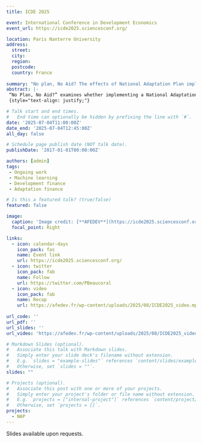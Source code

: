 ```yaml
---
title: ICDE 2025

event: International Conference in Development Economics
event_url: https://icde2025.sciencesconf.org/

location: Paris Nanterre University
address:
  street: 
  city: 
  region: 
  postcode: 
  country: France
  
summary: "No plan, No Aid? The effects of National Adaptation Plan implementation on received Adaptation Aid"
abstract: |-
 “No Plan, No Aid?” examines whether implementing a National Adaptation Plan (NAP) increases a country’s climate adaptation finance exploiting theoritical and empirical approaches. 
 {style="text-align: justify;"}

# Talk start and end times.
#   End time can optionally be hidden by prefixing the line with `#`.
date: '2025-07-04T11:00:00Z'
date_end: '2025-07-04T12:45:00Z'
all_day: false

# Schedule page publish date (NOT talk date).
publishDate: '2017-01-01T00:00:00Z'

authors: [admin]
tags:
 - Ongoing work 
 - Machine learning
 - Development finance
 - Adaptation finance

# Is this a featured talk? (true/false)
featured: false

image:
  caption: 'Image credit: [**AFEDEV**](https://icde2025.sciencesconf.org/)'
  focal_point: Right

links:
  - icon: calendar-days
    icon_pack: fas
    name: Event link
    url: https://icde2025.sciencesconf.org/
  - icon: twitter
    icon_pack: fab
    name: Follow
    url: https://twitter.com/PBeaucoral
  - icon: video
    icon_pack: fab
    name: Recap
    url: https://afedev.fr/wp-content/uploads/2025/08/ICDE2025_video.mp4
    
url_code: ''
url_pdf: ''
url_slides: ''
url_video: 'https://afedev.fr/wp-content/uploads/2025/08/ICDE2025_video.mp4'

# Markdown Slides (optional).
#   Associate this talk with Markdown slides.
#   Simply enter your slide deck's filename without extension.
#   E.g. `slides = "example-slides"` references `content/slides/example-slides.md`.
#   Otherwise, set `slides = ""`.
slides: ""

# Projects (optional).
#   Associate this post with one or more of your projects.
#   Simply enter your project's folder or file name without extension.
#   E.g. `projects = ["internal-project"]` references `content/project/deep-learning/index.md`.
#   Otherwise, set `projects = []`.
projects:
  - NAP
---
```


Slides available upon requests.
